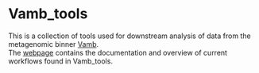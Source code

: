 # Vamb_tools
This is a collection of tools used for downstream analysis of data from the metagenomic binner [Vamb](https://github.com/RasmussenLab/vamb). <br>
The [webpage](https://gisledk.github.io/Vamb_tools/) contains the documentation and overview of current workflows found in Vamb_tools.
